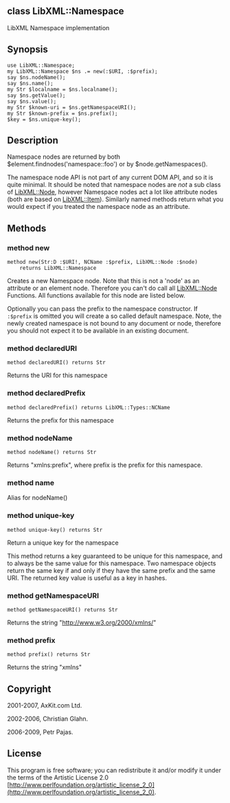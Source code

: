 class LibXML::Namespace
-----------------------

LibXML Namespace implementation

Synopsis
--------

    use LibXML::Namespace;
    my LibXML::Namespace $ns .= new(:$URI, :$prefix);
    say $ns.nodeName();
    say $ns.name();
    my Str $localname = $ns.localname();
    say $ns.getValue();
    say $ns.value();
    my Str $known-uri = $ns.getNamespaceURI();
    my Str $known-prefix = $ns.prefix();
    $key = $ns.unique-key();

Description
-----------

Namespace nodes are returned by both $element.findnodes('namespace::foo') or by $node.getNamespaces().

The namespace node API is not part of any current DOM API, and so it is quite minimal. It should be noted that namespace nodes are *not* a sub class of [LibXML::Node](https://libxml-raku.github.io/LibXML-raku/Node), however Namespace nodes act a lot like attribute nodes (both are based on [LibXML::Item](https://libxml-raku.github.io/LibXML-raku/Item)). Similarly named methods return what you would expect if you treated the namespace node as an attribute.

Methods
-------

### method new

    method new(Str:D :$URI!, NCName :$prefix, LibXML::Node :$node)
        returns LibXML::Namespace

Creates a new Namespace node. Note that this is not a 'node' as an attribute or an element node. Therefore you can't do call all [LibXML::Node](https://libxml-raku.github.io/LibXML-raku/Node) Functions. All functions available for this node are listed below.

Optionally you can pass the prefix to the namespace constructor. If `:$prefix` is omitted you will create a so called default namespace. Note, the newly created namespace is not bound to any document or node, therefore you should not expect it to be available in an existing document.

### method declaredURI

```perl6
method declaredURI() returns Str
```

Returns the URI for this namespace

### method declaredPrefix

```perl6
method declaredPrefix() returns LibXML::Types::NCName
```

Returns the prefix for this namespace

### method nodeName

```perl6
method nodeName() returns Str
```

Returns "xmlns:prefix", where prefix is the prefix for this namespace.

### method name

Alias for nodeName()

### method unique-key

```perl6
method unique-key() returns Str
```

Return a unique key for the namespace

This method returns a key guaranteed to be unique for this namespace, and to always be the same value for this namespace. Two namespace objects return the same key if and only if they have the same prefix and the same URI. The returned key value is useful as a key in hashes.

### method getNamespaceURI

```perl6
method getNamespaceURI() returns Str
```

Returns the string "http://www.w3.org/2000/xmlns/"

### method prefix

```perl6
method prefix() returns Str
```

Returns the string "xmlns"

Copyright
---------

2001-2007, AxKit.com Ltd.

2002-2006, Christian Glahn.

2006-2009, Petr Pajas.

License
-------

This program is free software; you can redistribute it and/or modify it under the terms of the Artistic License 2.0 [http://www.perlfoundation.org/artistic_license_2_0](http://www.perlfoundation.org/artistic_license_2_0).

